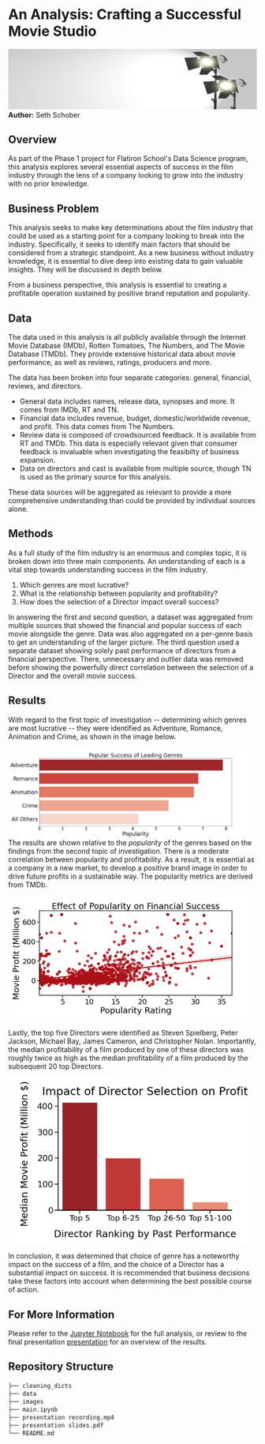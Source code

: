 # An Analysis: Crafting a Successful Movie Studio
![header_image](./images/lights_camera_action.png)
**Author:** Seth Schober


## Overview

As part of the Phase 1 project for Flatiron School's Data Science program, this analysis explores several essential aspects of success in the film industry through the lens of a company looking to grow into the industry with no prior knowledge. 

## Business Problem
This analysis seeks to make key determinations about the film industry that could be used as a starting point for a company looking to break into the industry. Specifically, it seeks to identify main factors that should be considered from a strategic standpoint. As a new business without industry knowledge, it is essential to dive deep into existing data to gain valuable insights. They will be discussed in depth below.

From a business perspective, this analysis is essential to creating a profitable operation sustained by positive brand reputation and popularity. 


## Data

The data used in this analysis is all publicly available through the Internet Movie Database (IMDb), Rotten Tomatoes, The Numbers, and The Movie Database (TMDb). They provide extensive historical data about movie performance, as well as reviews, ratings, producers and more. 

The data has been broken into four separate categories: general, financial, reviews, and directors. 
- General data includes names, release data, synopses and more. It comes from IMDb, RT and TN. 
- Financial data includes revenue, budget, domestic/worldwide revenue, and profit. This data comes from The Numbers. 
- Review data is composed of crowdsourced feedback. It is available from RT and TMDb. This data is especially relevant given that consumer feedback is invaluable when investigating the feasibilty of business expansion.
- Data on directors and cast is available from multiple source, though TN is used as the primary source for this analysis.

These data sources will be aggregated as relevant to provide a more comprehensive understanding than could be provided by individual sources alone.



## Methods

As a full study of the film industry is an enormous and complex topic, it is broken down into three main components. An understanding of each is a vital step towards understanding success in the film industry. 

1. Which genres are most lucrative?
2. What is the relationship between popularity and profitability?
3. How does the selection of a Director impact overall success?

In answering the first and second question, a dataset was aggregated from multiple sources that showed the financial and popular success of each movie alongside the genre. Data was also aggregated on a per-genre basis to get an understanding of the larger picture. The third question used a separate dataset showing solely past performance of directors from a financial perspective. There, unnecessary and outlier data was removed before showing the powerfully direct correlation between the selection of a Director and the overall movie success. 

## Results

With regard to the first topic of investigation -- determining which genres are most lucrative -- they were identified as Adventure, Romance, Animation and Crime, as shown in the image below. 

![Top_Genres](./images/Popular_Success_of_Leading_Genres.png)
The results are shown relative to the *popularity* of the genres based on the findings from the second topic of investigation. There is a moderate correlation between popularity and profitability. As a result, it is essential as a company in a new market, to develop a positive brand image in order to drive future profits in a sustainable way. The popularity metrics are derived from TMDb. 

![Correlation_Profit_Popularity](./images/Effect_of_Popularity_on_Financial_Success.png)


Lastly, the top five Directors were identified as Steven Spielberg, Peter Jackson, Michael Bay, James Cameron, and Christopher Nolan. Importantly, the median profitability of a film produced by one of these directors was roughly twice as high as the median profitability of a film produced by the subsequent 20 top Directors. 

![Top_Directors](./images/Impact_of_Director_Selection_on_Profit.png)

In conclusion, it was determined that choice of genre has a noteworthy impact on the success of a film, and the choice of a Director has a substantial impact on success. It is recommended that business decisions take these factors into account when determining the best possible course of action.  

## For More Information

Please refer to the [Jupyter Notebook](./main.ipynb) for the full analysis, or review to the final presentation [presentation](./Presentation.pdf) for an overview of the results.

## Repository Structure

```
├── cleaning_dicts
├── data
├── images
├── main.ipynb
├── presentation recording.mp4
├── presentation slides.pdf
└── README.md
```
